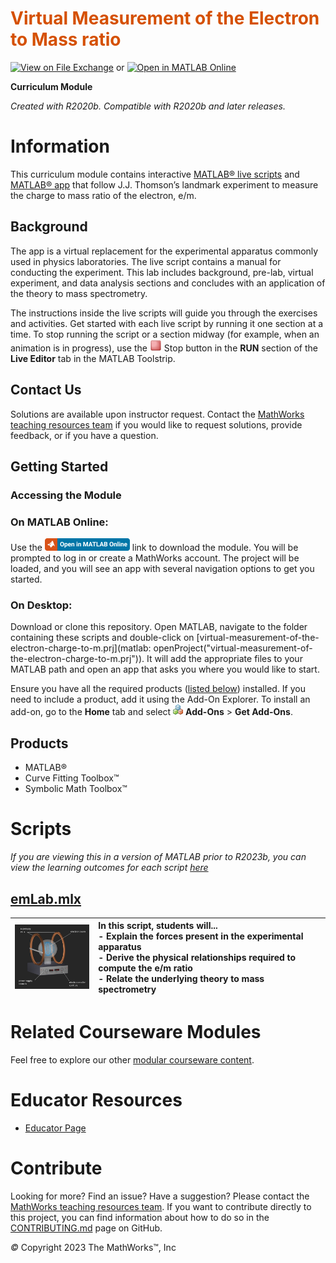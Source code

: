 
<a name="T_DEF03274"></a>
# <span style="color:rgb(213,80,0)">Virtual Measurement of the Electron to Mass ratio </span>
<a name="H_053613DF"></a>

[![View on File Exchange](https://www.mathworks.com/matlabcentral/images/matlab-file-exchange.svg)](https://www.mathworks.com/matlabcentral/fileexchange/94540-virtual-measurement-of-e-m-lab) or [![Open in MATLAB Online](https://www.mathworks.com/images/responsive/global/open-in-matlab-online.svg)](https://matlab.mathworks.com/open/github/v1?repo=MathWorks-Teaching-Resources/Virtual-Measurement-of-the-Electron-Charge-To-Mass-Ratio-Lab&project=virtual-measurement-of-the-electron-charge-to-m.prj)

**Curriculum Module**

_Created with R2020b. Compatible with R2020b and later releases._

# Information

This curriculum module contains interactive [MATLAB® live scripts](https://www.mathworks.com/products/matlab/live-editor.html) and [MATLAB® app](https://www.mathworks.com/products/matlab/app-designer.html) that follow J.J. Thomson’s landmark experiment to measure the charge to mass ratio of the electron, e/m. 

<a name="H_F00D98E4"></a>
## Background

The app is a virtual replacement for the experimental apparatus commonly used in physics laboratories. The live script contains a manual for conducting the experiment. This lab includes background, pre-lab, virtual experiment, and data analysis sections and concludes with an application of the theory to mass spectrometry.


The instructions inside the live scripts will guide you through the exercises and activities. Get started with each live script by running it one section at a time. To stop running the script or a section midway (for example, when an animation is in progress), use the <img src="Images/image_0.png" width="19" alt="image_0.png"> Stop button in the **RUN** section of the **Live Editor** tab in the MATLAB Toolstrip.

## Contact Us

Solutions are available upon instructor request. Contact the [MathWorks teaching resources team](mailto:onlineteaching@mathworks.com) if you would like to request solutions, provide feedback, or if you have a question.

<a name="H_330E72C3"></a>
## Getting Started
### Accessing the Module
### **On MATLAB Online:**

Use the [<img src="Images/image_1.png" width="136" alt="image_1.png">](https://matlab.mathworks.com/open/github/v1?repo=MathWorks-Teaching-Resources/Virtual-Measurement-of-the-Electron-Charge-To-Mass-Ratio-Lab&project=virtual-measurement-of-the-electron-charge-to-m.prj) link to download the module. You will be prompted to log in or create a MathWorks account. The project will be loaded, and you will see an app with several navigation options to get you started.

### **On Desktop:**

Download or clone this repository. Open MATLAB, navigate to the folder containing these scripts and double-click on [virtual-measurement-of-the-electron-charge-to-m.prj](matlab: openProject("virtual-measurement-of-the-electron-charge-to-m.prj")). It will add the appropriate files to your MATLAB path and open an app that asks you where you would like to start. 


Ensure you have all the required products ([listed below](#H_E850B4FF)) installed. If you need to include a product, add it using the Add-On Explorer. To install an add-on, go to the **Home** tab and select  <img src="Images/image_2.png" width="16" alt="image_2.png"> **Add-Ons** > **Get Add-Ons**. 

<a name="H_E850B4FF"></a>
## Products
-  MATLAB® 
-  Curve Fitting Toolbox™ 
-  Symbolic Math Toolbox™ 

<a name="H_E8C62B23"></a>
# Scripts

 *If you are viewing this in a version of MATLAB prior to R2023b, you can view the learning outcomes for each script* [*here*](https://www.mathworks.com/matlabcentral/fileexchange/94540-virtual-measurement-of-e-m-lab)

## [**emLab.mlx**](https://matlab.mathworks.com/open/github/v1?repo=MathWorks-Teaching-Resources/Virtual-Measurement-of-the-Electron-Charge-To-Mass-Ratio-Lab&project=virtual-measurement-of-the-electron-charge-to-m.prj&file=emLab.mlx)
| <img src="Images/image_3.png" width="171" alt="image_3.png"> | **In this script, students will...** <br>-  Explain the forces present in the experimental apparatus <br>-  Derive the physical relationships required to compute the e/m ratio <br>-  Relate the underlying theory to mass spectrometry  |
| :-- | :-- |


# Related Courseware Modules

Feel free to explore our other [modular courseware content](https://www.mathworks.com/matlabcentral/fileexchange/?q=tag%3A%22courseware+module%22&sort=downloads_desc_30d).

# Educator Resources
-  [Educator Page](https://www.mathworks.com/academia/educators.html) 
<a name="H_0FA5DA18"></a>
# Contribute 

Looking for more? Find an issue? Have a suggestion? Please contact the [MathWorks teaching resources team](mailto:%20onlineteaching@mathworks.com). If you want to contribute directly to this project, you can find information about how to do so in the [CONTRIBUTING.md](https://github.com/MathWorks-Teaching-Resources/Virtual-Measurement-of-the-Electron-Charge-To-Mass-Ratio-Lab/blob/release/CONTRIBUTING.md) page on GitHub.


 *©* Copyright 2023 The MathWorks™, Inc



